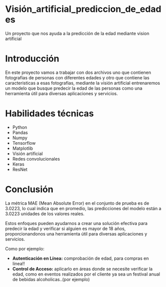 # Visión_artificial_prediccion_de_edades
Un proyecto que nos ayuda a la predicción de la edad mediante vision artificial
# Introducción
En este proyecto vamos a trabajar con dos archivos uno que contienen fotografias de personas con diferentes edades y otro que  contiene las caracteristicas a esas fotografias, mediante la visión artificial entrenaremos un modelo que busque predecir la edad de las personas como una herramienta útil para diversas aplicaciones y servicios.
# Habilidades técnicas
- Python
- Pandas
- Numpy
- Tensorflow
- Matplotlib
- Visión artificial
- Redes convolucionales
- Keras
- ResNet
# Conclusión
La métrica MAE (Mean Absolute Error) en el conjunto de prueba es de 3.0223, lo cual indica que en promedio, las predicciones del modelo están a 3.0223 unidades de los valores reales.

Estos enfoques pueden ayudarnos a crear una solución efectiva para predecir la edad y verificar si alguien es mayor de 18 años, proporcionandonos una herramienta útil para diversas aplicaciones y servicios.

Como por ejemplo:
- **Autenticación en Línea:** comprobación de edad, para compras en linea!!
- **Control de Acceso:** aplicarlo en áreas donde se necesite verificar la edad, como en eventos realizados por el cliente ya sea un  festival anual de bebidas alcoholicas..(por ejemplo)
